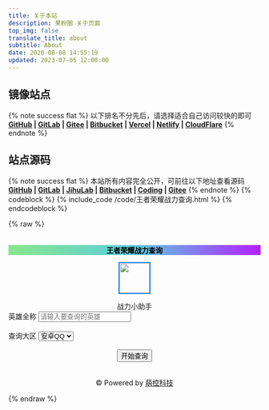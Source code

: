 ```yaml
---
title: 关于本站
description: 果粉圈 关于页面
top_img: false
translate_title: about
subtitle: About
date: 2020-08-08 14:55:19
updated: 2023-07-05 12:00:00
---
```

## 镜像站点

{% note success flat %} 以下排名不分先后，请选择适合自己访问较快的即可</br> **[GitHub](https://github.g0f.cn) | [GitLab](https://gitlab.g0f.cn) | [Gitee](https://ccknbc.gitee.io) | [Bitbucket](https://ccknbc.bitbucket.io) | [Vercel](https://vercel.g0f.cn) | [Netlify](https://netlify.g0f.cn) | [CloudFlare](https://cloudflare.g0f.cn)** {% endnote %}

## 站点源码

{% note success flat %} 本站所有内容完全公开，可前往以下地址查看源码</br>  **[GitHub](https://github.com/ccknbc-actions/blog-butterfly) | [GitLab](https://gitlab.com/CCKNBC/ccknbc.gitlab.io) | [JihuLab](https://jihulab.com/ccknbc-backup/blog-butterfly) | [Bitbucket](https://bitbucket.org/ccknbc/blog) | [Coding](https://ccknbc.coding.net/public/blog/blog-butterfly/git/files) | [Gitee](https://gitee.com/ccknbc/blog-butterfly)** {% endnote %}
{% codeblock %}
{% include_code /code/王者荣耀战力查询.html %}
{% endcodeblock %}

{% raw %}
<!DOCTYPE html>
<html lang="zh-cn">
	<head>
		<meta charset="utf-8" />
		<title>王者荣耀战力查询</title>
		<meta http-equiv="Content-Type" content="text/html; charset=utf-8">
		<meta name="viewport" content="width=device-width, initial-scale=0.9">
		<link rel="stylesheet" type="text/css" href="css/main.css" />
		<link href="https://cdn.bootcdn.net/ajax/libs/simple-line-icons/2.5.5/css/simple-line-icons.min.css" rel="stylesheet">
		<script src="https://cdn.bootcdn.net/ajax/libs/jquery/3.6.0/jquery.min.js" type="text/javascript"></script>
	</head>
	<body>
<div class="container" style="padding-top:20px;">
			<div class="col-xs-12 col-sm-10 col-lg-8 center-block" style="float: none;">
				<div class="panel panel-primary">
					<div class="panel-heading" style="background: linear-gradient(to right,#8ae68a,#5ccdde,#b221ff);">
						<center>
							<font color="#000000"><b>王者荣耀战力查询</b></font>
						</center>
					</div>
					<div class="panel-body">
						<center>
							<div class="alert alert-success">

<img class="img-circle"
									style="border: 2px solid #1281FF; margin-left:3px; margin-right:3px;"
									src="http://q1.qlogo.cn/g?b=qq&nk=727338622&s=100" width="60px" height="60px" id="photo">
								<br>
</div>
							<div class="alert alert-info" id="alias">战力小助手</div>
						</center>
						<div class="input-group">
							<span class="input-group-addon"><i class="icon-ghost"></i>英雄全称</span>
							<input name="yxname" class="form-control" placeholder="请输入要查询的英雄" id="yxname">
						</div>
						<br />
						<div class="input-group">
							<span class="input-group-addon"><i class="icon-cup"></i> 查询大区</span>
							<select class="form-control" id="seltname">
								<option value="qq">安卓QQ</option>
								<option value="wx">安卓VX</option>
								<option value="ios_qq">苹果QQ</option>
								<option value="ios_wx">苹果VX</option>
							</select>
						</div>
						<br />
						<center>
							<div class="btn-group btn-group-justified" role="group">
								<div class="btn-group" role="group">
									<button onclick="Startquery()" class="btn btn-danger btn-lg">开始查询</button>
								</div>
							</div>
						</center>
					</div>
				</div>
			</div>
			<div class="col-xs-12 col-sm-10 col-lg-8 center-block" style="float: none;">
				<div class="table-responsive" id="mydiv" style="text-align:center;"></div>
				<center>
					<p style="text-align:center"><br>&copy; Powered by <a href="https://www.sapi.run" target="_blank">萌控科技</a>
					</p>
				</center>
			</div>
<script src="./js/mine.js" type="text/javascript"></script>
	</body>

</html>

{% endraw %}
